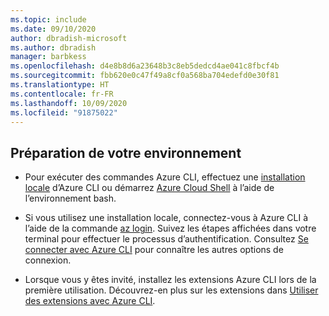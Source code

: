 ```yaml
---
ms.topic: include
ms.date: 09/10/2020
author: dbradish-microsoft
ms.author: dbradish
manager: barbkess
ms.openlocfilehash: d4e8b8d6a23648b3c8eb5dedcd4ae041c8fbcf4b
ms.sourcegitcommit: fbb620e0c47f49a8cf0a568ba704edefd0e30f81
ms.translationtype: HT
ms.contentlocale: fr-FR
ms.lasthandoff: 10/09/2020
ms.locfileid: "91875022"
---
```

## <a name="prepare-your-environment"></a>Préparation de votre environnement

- Pour exécuter des commandes Azure CLI, effectuez une [installation locale](/cli/azure/install-azure-cli) d’Azure CLI ou démarrez [Azure Cloud Shell](/azure/cloud-shell/quickstart) à l’aide de l’environnement bash.

- Si vous utilisez une installation locale, connectez-vous à Azure CLI à l’aide de la commande [az login](/cli/azure/reference-index#az-login).  Suivez les étapes affichées dans votre terminal pour effectuer le processus d’authentification.  Consultez [Se connecter avec Azure CLI](/cli/azure/authenticate-azure-cli) pour connaître les autres options de connexion.
- Lorsque vous y êtes invité, installez les extensions Azure CLI lors de la première utilisation.  Découvrez-en plus sur les extensions dans [Utiliser des extensions avec Azure CLI](/cli/azure/azure-cli-extensions-overview).

